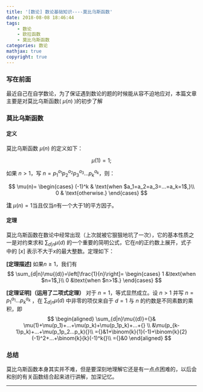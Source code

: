 ```yaml
---
title: '[数论] 数论基础知识----莫比乌斯函数'
date: 2018-08-08 18:46:44
tags:
	- 数论
	- 欧拉函数
	- 莫比乌斯函数
categories: 数论
mathjax: true
copyright: true
---
```

### 写在前面

最近自己在自学数论，为了保证遇到数论的题的时候能从容不迫地应对，本篇文章主要是对莫比乌斯函数( $\mu{(n)}$ )的初步了解

<!-- more -->

### 莫比乌斯函数

#### 定义

莫比乌斯函数 $\mu{(n)}$ 的定义如下：

$$ \mu(1) = 1; $$

如果 $n>1$，写 $n=p_1^{a_1}p_2^{a_2}p_3^{a_3}...p_k^{a_k}$，则：

$$
\mu(n)=
\begin{cases}
(-1)^k & \text{when $a_1=a_2=a_3=...=a_k=1$,}\\
0 & \text{otherwise.}
\end{cases}
$$

**注**     $\mu(n)=1$当且仅当$n$有一个大于$1$的平方因子。

#### 定理

莫比乌斯函数在数论中经常出现（上次就被它狠狠地坑了一次），它的基本性质之一是对约束求和 $\sum_{d|n}\mu{(d)}$ 的一个重要的简明公式，它在$n$的正约数上展开，式子中的 $\left[x\right]$ 表示不大于$x$的最大整数。定理如下：

**[定理描述]**
如果${n}\geqslant{1}$，我们有
$$
\sum_{d|n}\mu{(d)}=\left[\frac{1}{n}\right]=
\begin{cases}
1 &\text{when $n=1$,}\\
0 &\text{when $n>1$.}
\end{cases}
$$

**[定理证明]（运用了二项式定理）**
对于 $n=1$，等式显然成立。设 $n>1$ 并写 $n=p_1^{a_1}...p_k^{a_k}$ ，在 $\sum_{d|n}\mu{(d)}$ 中非零的项仅来自于 $d=1$ 与 $n$ 的约数是不同素数的乘积，即
$$
\begin{aligned}
\sum_{d|n}\mu{(d)}={}& \mu(1)+\mu(p_1)+...+\mu(p_k)+\mu(p_1p_k)+...+{} \\
&\mu(p_{k-1}p_k)+...+\mu(p_1p_2...p_k){}\\
={}&1+\binom{k}{1}(-1)+\binom{k}{2}(-1)^2+...+\binom{k}{k}(-1)^k{}\\
={}&0
\end{aligned}
$$

### 总结

莫比乌斯函数本身其实并不难，但是要深刻地理解它还是有一点点困难的，以后会和别的有关函数结合起来进行讲解，加深记忆。

---

